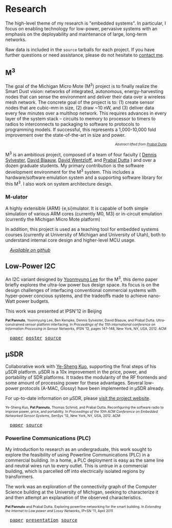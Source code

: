 Research
========

The high-level theme of my research is "embedded systems". In particular,
I focus on enabling technology for low-power, pervasive systems with an emphasis
on the deployability and maintenance of large, long-term networks.

Raw data is included in the `source` tarballs for each project. If
you have further questions or need assistance, please do not hesitate to
<a href="/index.html">contact me</a>.

M<sup>3</sup>
-------------

The goal of the Michigan Micro Mote (M<sup>3</sup>) project is to finally
realize the Smart Dust vision: networks of integrated, autonomous,
energy-harvesting nodes that can sense the environment and deliver their data
over a wireless mesh network.  The concrete goal of the project is to: (1)
create sensor nodes that are cubic-mm in size, (2) draw ~10 nW, and (3) deliver
data every few minutes over a multihop network. This requires advances in every
layer of the system stack &ndash; circuits to memory to processor to timers to radios
to interconnects to packaging to software to protocols to programming models. If
successful, this represents a 1,000-10,000 fold improvement over the
state-of-the-art in size and power.
<p style="text-align: right; font-size:75%; padding: 0px; margin: 0px;"><i>Abstract lifted from 
	<a href="http://web.eecs.umich.edu/~prabal/">Prabal Dutta</a></i></p>
</p>

M<sup>3</sup> is an ambitious project, composed of a team of four faculty (
<a href="http://eecs.umich.edu/~dennis/">Dennis Sylvester</a>,
<a href="http://blaauw.eecs.umich.edu/people.php?u=professor&sid=ad661190b78e093e994bbcc8bc5d6b87">David Blaauw</a>,
<a href="http://eecs.umich.edu/~wentzlof/">David Wentzloff</a>,
and <a href="http://eecs.umich.edu/~prabal/">Prabal Dutta</a>
) and over a dozen graduate students. My primary contribution is the software
development environment for the M<sup>3</sup> system. This includes a
hardware/software emulation system and a supporting software library for this
M<sup>3</sup>. I also work on system architecture design.

### M-ulator

A highly extensible {ARM} {e,si}mulator. It is capable of both
simple simulation of various ARM cores (currently M0, M3) or in-circuit
emulation (currently the Michigan Micro Mote platform)

In addition, this project is used as a teaching tool for embedded systems
courses (currently at University of Michigan and University of Utah), both to
understand internal core design and higher-level MCU usage.

<p style="padding-left: 1em;">
<a href="https://github.com/ppannuto/M-ulator"><i>Available on github</i></a>
</p>

Low-Power I2C
-------------

An I2C variant designed by
<a href="https://sites.google.com/site/yoonmyunglee/">Yoonmyung Lee</a> for the
M<sup>3</sup>, this demo paper briefly explores the ultra-low power bus design
space. Its focus is on the design challenges of interfacing conventional
commercial systems with hyper-power concious systems, and the tradeoffs made to
achieve nano-Watt power budgets.

This work was presented at IPSN'12 in Beijing

<p style="font-size: 75%;"><b>Pat Pannuto</b>, Yoonmyung Lee, Ben Kempke, Dennis Sylvester, David
Blaauw, and Prabal Dutta.  Ultra-constrained sensor platform interfacing.  In
<i>Proceedings of the 11th international conference on Information Processing in
	Sensor Networks</i>, IPSN &#8217;12, pages 147&#8211;148, New York, NY, USA, 2012. ACM</p>

<p style="padding-left: 1em;">
<tt>
<a href="/research/ipsn12-i2c-paper.pdf">paper</a>
<a href="/research/ipsn12-i2c-poster.pdf">poster</a>
<a href="/research/cubicmm-demo.tar.gz">source</a>
</tt>
</p>


&#181;SDR
---------

Collaborative work with <a href="http://eecs.umich.edu/~samkuo/">Ye-Sheng Kuo</a>,
supporting the final steps of his &#181;SDR platform. &#181;SDR is a 10x
improvement in the price, power, and portability of SDR platforms. It trades the
modularity of the RF frontends and some amount of processing power for these
advantages. Several low-power protocols (A-MAC, Glossy) have been implemented in
&#181;SDR already.

For up-to-date information on &#181;SDR, please
<a href="http://energy.eecs.umich.edu/wiki/doku.php?id=proj:sdr:home">visit the
	project website</a>.

<p style="font-size: 75%;">
Ye-Sheng Kuo, <b>Pat Pannuto</b>, Thomas Schmid, and Prabal Dutta. Reconfiguring
the software radio to improve power, price, and portability.  In <i> Proceedings
of the 10th ACM Conference on Embedded Networked Sensor Systems</i>,
SenSys &#8217;12, New York, NY, USA, 2012. ACM
</p>

<p style="padding-left: 1em;">
<tt>
<a href="/research/sensys12-sdr.pdf">paper</a>
<a href="/research/sdr2.tar.gz">source</a>
</tt>
</p>

### Powerline Communications (PLC)

My introduction to research as an undergraduate, this work sought to explore the
feasibility of using Powerline Communications (PLC) in a commercial building. In
a home, a PLC deployment is easy as the same line and neutral wires run to every
outlet. This is untrue in a commercial building, which is parcelled off into
electrically isolated regions by transformers.

The work was an exploration of the connectivity graph of the Computer Science
building at the University of Michigan, seeking to characterize it and then
attempt an explanation of the observed characteristics.

<p style="font-size: 75%;">
<b>Pat Pannuto</b> and Prabal Dutta. Exploring powerline networking for the
smart building. In <i>Extending the Internet to Low power and Lossy Networks</i>,
IP+SN &#8217;11, April 2011
</p>

<p style="padding-left: 1em;">
<tt>
<a href="research/ipsn11-plc.pdf">paper</a>
<a href="research/ipsn11-plc-pres.pdf">presentation</a>
<a href="research/paper_ip_sn.tar.gz">source</a>
</tt>
